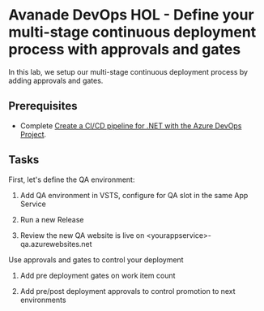 # Avanade DevOps HOL - Define your multi-stage continuous deployment process with approvals and gates

In this lab, we setup our multi-stage continuous deployment process by adding approvals and gates.

## Prerequisites

- Complete [Create a CI/CD pipeline for .NET with the Azure DevOps Project](lab-1-azure-devops-project-pipeline.md).

## Tasks

First, let's define the QA environment:

1. Add QA environment in VSTS, configure for QA slot in the same App Service

1. Run a new Release

1. Review the new QA website is live on \<yourappservice\>-qa.azurewebsites.net

Use approvals and gates to control your deployment

1. Add pre deployment gates on work item count

1. Add pre/post deployment approvals to control promotion to next environments